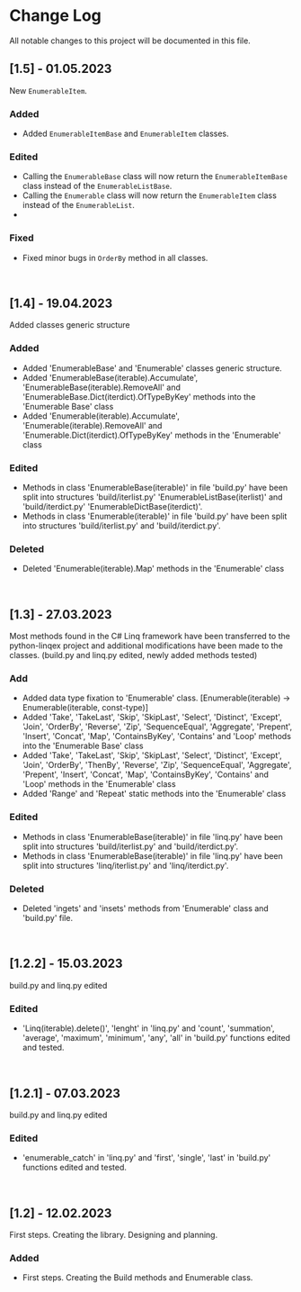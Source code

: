 # **Change Log**
All notable changes to this project will be documented in this file.

## **[1.5] - 01.05.2023**
New `EnumerableItem`.
### Added
 * Added `EnumerableItemBase` and `EnumerableItem` classes.
### Edited
 * Calling the `EnumerableBase` class will now return the `EnumerableItemBase` class instead of the `EnumerableListBase`.
 * Calling the `Enumerable` class will now return the `EnumerableItem` class instead of the `EnumerableList`.
 * 
### Fixed
 * Fixed minor bugs in `OrderBy` method in all classes.

<br>

## **[1.4] - 19.04.2023**
Added classes generic structure
### Added
 * Added 'EnumerableBase' and 'Enumerable' classes generic structure.
 * Added 'EnumerableBase(iterable).Accumulate', 'EnumerableBase(iterable).RemoveAll' and 'EnumerableBase.Dict(iterdict).OfTypeByKey' methods into the 'Enumerable Base' class
 * Added 'Enumerable(iterable).Accumulate', 'Enumerable(iterable).RemoveAll' and 'Enumerable.Dict(iterdict).OfTypeByKey' methods in the 'Enumerable' class
### Edited
 * Methods in class 'EnumerableBase(iterable)' in file 'build.py' have been split into structures 'build/iterlist.py' 'EnumerableListBase(iterlist)' and 'build/iterdict.py' 'EnumerableDictBase(iterdict)'.
 * Methods in class 'Enumerable(iterable)' in file 'build.py' have been split into structures 'build/iterlist.py' and 'build/iterdict.py'.
### Deleted
 * Deleted 'Enumerable(iterable).Map' methods in the 'Enumerable' class

<br>

## **[1.3] - 27.03.2023**
Most methods found in the C# Linq framework have been transferred to the python-linqex project and additional modifications have been made to the classes. (build.py and linq.py edited, newly added methods tested)
### Add
 * Added data type fixation to 'Enumerable' class. [Enumerable(iterable) -> Enumerable(iterable, const-type)]
 * Added 'Take', 'TakeLast', 'Skip', 'SkipLast', 'Select', 'Distinct', 'Except', 'Join', 'OrderBy', 'Reverse', 'Zip', 'SequenceEqual', 'Aggregate', 'Prepent', 'Insert', 'Concat', 'Map', 'ContainsByKey', 'Contains' and 'Loop' methods into the 'Enumerable Base' class
 * Added 'Take', 'TakeLast', 'Skip', 'SkipLast', 'Select', 'Distinct', 'Except', 'Join', 'OrderBy', 'ThenBy', 'Reverse', 'Zip', 'SequenceEqual', 'Aggregate', 'Prepent', 'Insert', 'Concat', 'Map', 'ContainsByKey', 'Contains' and 'Loop' methods in the 'Enumerable' class
 * Added 'Range' and 'Repeat' static methods into the 'Enumerable' class
### Edited
 * Methods in class 'EnumerableBase(iterable)' in file 'linq.py' have been split into structures 'build/iterlist.py' and 'build/iterdict.py'.
 * Methods in class 'EnumerableBase(iterable)' in file 'linq.py' have been split into structures 'linq/iterlist.py' and 'linq/iterdict.py'.
### Deleted
 * Deleted 'ingets' and 'insets' methods from 'Enumerable' class and 'build.py' file.

<br>

## **[1.2.2] - 15.03.2023**
build.py and linq.py edited
### Edited
 * 'Linq(iterable).delete()', 'lenght' in 'linq.py' and 'count', 'summation', 'average', 'maximum', 'minimum', 'any', 'all' in 'build.py' functions edited and tested.

<br>

## **[1.2.1] - 07.03.2023**
build.py and linq.py edited
### Edited
 * 'enumerable_catch' in 'linq.py' and 'first', 'single', 'last' in 'build.py' functions edited and tested.

<br>

## **[1.2] - 12.02.2023**
First steps. Creating the library. Designing and planning.
### Added
 * First steps. Creating the Build methods and Enumerable class.

<br>
